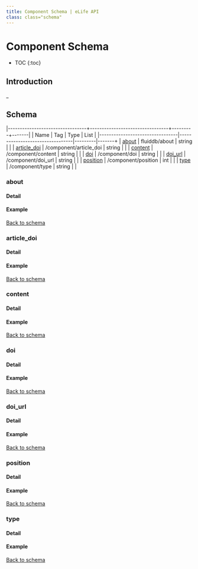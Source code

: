 ```yaml
---
title: Component Schema | eLife API
class: class="schema"
---
```


# Component Schema

* TOC
{:toc}

## Introduction

_

## Schema

|---------------------------------+---------------------------------+---------+-------|
| Name                            | Tag                             | Type    | List  |
|---------------------------------|---------------------------------|---------|-------+
| [about](#about)                 | fluiddb/about                   | string  |       |
| [article_doi](#articledoi)      | /component/article_doi          | string  |       |
| [content](#content)             | /component/content              | string  |       |
| [doi](#doi)                     | /component/doi                  | string  |       |
| [doi_url](#doiurl)              | /component/doi_url              | string  |       |
| [position](#position)           | /component/position             | int     |       |
| [type](#type)                   | /component/type                 | string  |       |



### about

#### Detail



#### Example



[Back to schema](#schema)




### article_doi

#### Detail



#### Example



[Back to schema](#schema)




### content

#### Detail



#### Example



[Back to schema](#schema)




### doi

#### Detail



#### Example



[Back to schema](#schema)




### doi_url

#### Detail



#### Example



[Back to schema](#schema)




### position

#### Detail



#### Example



[Back to schema](#schema)




### type

#### Detail



#### Example



[Back to schema](#schema)


